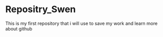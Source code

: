 # Repositry_Swen
This is my first repository that i will use to save my work and learn more about github
